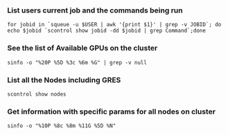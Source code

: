 ### List users current job and the commands being run
```
for jobid in `squeue -u $USER | awk '{print $1}' | grep -v JOBID`; do echo $jobid `scontrol show jobid -dd $jobid | grep Command`;done
```

### See the list of Available GPUs on the cluster
```
sinfo -o "%20P %5D %3c %6m %G" | grep -v null
```

### List all the Nodes including GRES 
```
scontrol show nodes
```

### Get information with specific params for all nodes on cluster
```
sinfo -o "%10P %8c %8m %11G %5D %N"
```
